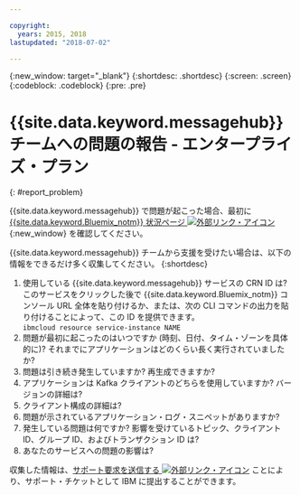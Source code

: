 ```yaml
---

copyright:
  years: 2015, 2018
lastupdated: "2018-07-02"

---
```


{:new_window: target="_blank"}
{:shortdesc: .shortdesc}
{:screen: .screen}
{:codeblock: .codeblock}
{:pre: .pre}

# {{site.data.keyword.messagehub}} チームへの問題の報告 - エンタープライズ・プラン
{: #report_problem}

{{site.data.keyword.messagehub}} で問題が起こった場合、最初に [{{site.data.keyword.Bluemix_notm}} 状況ページ ![外部リンク・アイコン](../../icons/launch-glyph.svg "外部リンク・アイコン")](https://console.bluemix.net/status){:new_window} を確認してください。

{{site.data.keyword.messagehub}} チームから支援を受けたい場合は、以下の情報をできるだけ多く収集してください。
{:shortdesc}

1. 使用している {{site.data.keyword.messagehub}} サービスの CRN ID は?  このサービスをクリックした後で {{site.data.keyword.Bluemix_notm}} コンソール URL 全体を貼り付けるか、または、次の CLI コマンドの出力を貼り付けることによって、この ID を提供できます。<br/>
   <code>ibmcloud resource service-instance NAME</code>
1. 問題が最初に起こったのはいつですか (時刻、日付、タイム・ゾーンを具体的に)?
   それまでにアプリケーションはどのくらい長く実行されていましたか?
1. 問題は引き続き発生していますか? 再生成できますか?
1. アプリケーションは Kafka クライアントのどちらを使用していますか? バージョンの詳細は?
1. クライアント構成の詳細は?
1. 問題が示されているアプリケーション・ログ・スニペットがありますか?
1. 発生している問題は何ですか? 影響を受けているトピック、クライアント ID、グループ ID、およびトランザクション ID は?
1. あなたのサービスへの問題の影響は?

収集した情報は、[サポート要求を送信する ![外部リンク・アイコン](../../icons/launch-glyph.svg "外部リンク・アイコン")](/docs/get-support/howtogetsupport.html#open-ticket) ことにより、サポート・チケットとして IBM に提出することができます。










